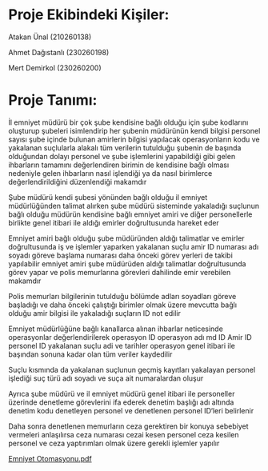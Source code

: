 # Proje Ekibindeki Kişiler:
Atakan Ünal (210260138) 

Ahmet Dağıstanlı (230260198)

Mert Demirkol (230260200) 

# Proje Tanımı:
İl emniyet müdürü bir çok şube kendisine bağlı olduğu için şube kodlarını oluşturup şubeleri isimlendirip her şubenin müdürünün kendi bilgisi personel sayısı şube içinde bulunan amirlerin bilgisi yapılacak operasyonların kodu ve yakalanan suçlularla alakalı tüm verilerin tutulduğu şubenin de başında olduğundan dolayı personel ve şube işlemlerini yapabildiği gibi gelen ihbarların tamamını değerlendiren birimin de kendisine bağlı olması nedeniyle gelen ihbarların nasıl işlendiği ya da nasıl birimlerce değerlendirildiğini düzenlendiği makamdır

Şube müdürü kendi şubesi yönünden bağlı olduğu il emniyet müdürlüğünden talimat alırken şube müdürü sisteminde yakaladığı suçlunun bağlı olduğu müdürün kendisine bağlı emniyet amiri ve diğer personellerle birlikte genel itibari ile aldığı emirler doğrultusunda hareket eder 

Emniyet amiri bağlı olduğu şube müdüründen aldığı talimatlar ve emirler doğrultusunda iş ve işlemler yaparken yakalanan suçlu amir ID numarası adı soyadı göreve başlama numarası daha önceki görev yerleri de takibi yapılabilir emniyet amiri şube müdürüden aldığı talimatlar doğrultusunda görev yapar ve polis memurlarına görevleri dahilinde emir verebilen makamdır 


Polis memurları bilgilerinin tutulduğu bölümde adları soyadları göreve başladığı ve daha önceki çalıştığı birimler olmak üzere mevcutta bağlı olduğu amir bilgisi ile yakaladığı suçların ID not edilir

Emniyet müdürlüğüne bağlı kanallarca alınan ihbarlar neticesinde operasyonlar değerlendirilerek operasyon ID operasyon adı md ID Amir ID personel ID yakalanan suçlu adi ve tarihler operasyon genel itibari ile başından sonuna kadar olan tüm veriler kaydedilir


Suçlu kısmında da yakalanan suçlunun geçmiş kayıtları yakalayan personel işlediği suç türü adı soyadı ve suça ait numaralardan oluşur 

Ayrıca şube müdürü ve il emniyet müdürü genel itibari ile personeller üzerinde denetleme görevlerini ifa ederek denetim başlığı adı altında denetim kodu denetleyen personel ve denetlenen personel ID‘leri belirlenir 


Daha sonra denetlenen memurların ceza gerektiren bir konuya sebebiyet vermeleri anlaşılırsa ceza numarası cezai kesen personel ceza kesilen personel ve ceza yaptırımları olmak üzere gerekli işlemler yapılır

[Emniyet Otomasyonu.pdf](https://github.com/user-attachments/files/17623407/Emniyet.Otomasyonu.pdf)


